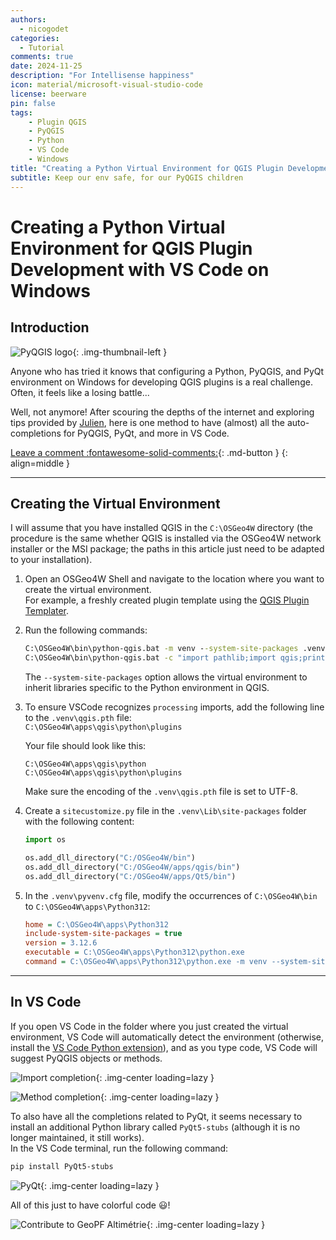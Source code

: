 ```yaml
---
authors:
  - nicogodet
categories:
  - Tutorial
comments: true
date: 2024-11-25
description: "For Intellisense happiness"
icon: material/microsoft-visual-studio-code
license: beerware
pin: false
tags:
    - Plugin QGIS
    - PyQGIS
    - Python
    - VS Code
    - Windows
title: "Creating a Python Virtual Environment for QGIS Plugin Development with VS Code on Windows"
subtitle: Keep our env safe, for our PyQGIS children
---
```


# Creating a Python Virtual Environment for QGIS Plugin Development with VS Code on Windows

## Introduction

![PyQGIS logo](https://cdn.geotribu.fr/img/logos-icones/programmation/pyqgis.png){: .img-thumbnail-left }

Anyone who has tried it knows that configuring a Python, PyQGIS, and PyQt environment on Windows for developing QGIS plugins is a real challenge. Often, it feels like a losing battle...

Well, not anymore! After scouring the depths of the internet and exploring tips provided by [Julien](https://geotribu.fr/team/julien-moura/), here is one method to have (almost) all the auto-completions for PyQGIS, PyQt, and more in VS Code.

<!-- more -->

[Leave a comment :fontawesome-solid-comments:](#__comments "Go to comments"){: .md-button }
{: align=middle }

----

## Creating the Virtual Environment

I will assume that you have installed QGIS in the `C:\OSGeo4W` directory (the procedure is the same whether QGIS is installed via the OSGeo4W network installer or the MSI package; the paths in this article just need to be adapted to your installation).

1. Open an OSGeo4W Shell and navigate to the location where you want to create the virtual environment.  
   For example, a freshly created plugin template using the [QGIS Plugin Templater](https://gitlab.com/Oslandia/qgis/template-qgis-plugin).

1. Run the following commands:

    ```cmd title="Creating a virtual environment in the OSGeo4W Shell"
    C:\OSGeo4W\bin\python-qgis.bat -m venv --system-site-packages .venv
    C:\OSGeo4W\bin\python-qgis.bat -c "import pathlib;import qgis;print(str((pathlib.Path(qgis.__file__)/'../..').resolve()))" > .venv\qgis.pth
    ```

    The `--system-site-packages` option allows the virtual environment to inherit libraries specific to the Python environment in QGIS.

1. To ensure VSCode recognizes `processing` imports, add the following line to the `.venv\qgis.pth` file:  
    `C:\OSGeo4W\apps\qgis\python\plugins`

    Your file should look like this:

    ```text title="Contents of .venv\qgis.pth file"
    C:\OSGeo4W\apps\qgis\python
    C:\OSGeo4W\apps\qgis\python\plugins
    ```

    Make sure the encoding of the `.venv\qgis.pth` file is set to UTF-8.

1. Create a `sitecustomize.py` file in the `.venv\Lib\site-packages` folder with the following content:

    ```python title=".venv\Lib\site-packages\sitecustomize.py"
    import os

    os.add_dll_directory("C:/OSGeo4W/bin")
    os.add_dll_directory("C:/OSGeo4W/apps/qgis/bin")
    os.add_dll_directory("C:/OSGeo4W/apps/Qt5/bin")
    ```

1. In the `.venv\pyvenv.cfg` file, modify the occurrences of `C:\OSGeo4W\bin` to `C:\OSGeo4W\apps\Python312`:

    ```ini title=".venv\pyenv.cfg"
    home = C:\OSGeo4W\apps\Python312
    include-system-site-packages = true
    version = 3.12.6
    executable = C:\OSGeo4W\apps\Python312\python.exe
    command = C:\OSGeo4W\apps\Python312\python.exe -m venv --system-site-packages <The full path to your venv>
    ```

----

## In VS Code

If you open VS Code in the folder where you just created the virtual environment, VS Code will automatically detect the environment (otherwise, install the [VS Code Python extension](https://marketplace.visualstudio.com/items?itemName=ms-python.python)), and as you type code, VS Code will suggest PyQGIS objects or methods.

![Import completion](https://cdn.geotribu.fr/img/articles-blog-rdp/articles/2024/pyqgis_environnement_dev_windows/vscode_intellisense_completion_imports.webp){: .img-center loading=lazy }

![Method completion](https://cdn.geotribu.fr/img/articles-blog-rdp/articles/2024/pyqgis_environnement_dev_windows/vscode_intellisense_completion_methodes.webp){: .img-center loading=lazy }

To also have all the completions related to PyQt, it seems necessary to install an additional Python library called `PyQt5-stubs` (although it is no longer maintained, it still works).  
In the VS Code terminal, run the following command:

```powershell title="Install PyQT completion in the virtual environment"
pip install PyQt5-stubs
```

![PyQt](https://cdn.geotribu.fr/img/articles-blog-rdp/articles/2024/pyqgis_environnement_dev_windows/vscode_pyqt.webp){: .img-center loading=lazy }

All of this just to have colorful code :smiley:!

![Contribute to GeoPF Altimétrie](https://cdn.geotribu.fr/img/articles-blog-rdp/articles/2024/pyqgis_environnement_dev_windows/vscode_geopf.webp){: .img-center loading=lazy }
